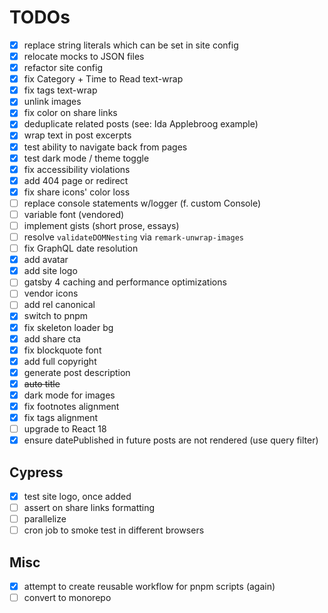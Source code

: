 # TODOs

- [x] replace string literals which can be set in site config
- [x] relocate mocks to JSON files
- [x] refactor site config
- [x] fix Category + Time to Read text-wrap
- [x] fix tags text-wrap
- [x] unlink images
- [x] fix color on share links
- [x] deduplicate related posts (see: Ida Applebroog example)
- [x] wrap text in post excerpts
- [x] test ability to navigate back from pages
- [x] test dark mode / theme toggle
- [x] fix accessibility violations
- [x] add 404 page or redirect
- [x] fix share icons' color loss
- [ ] replace console statements w/logger (f. custom Console)
- [ ] variable font (vendored)
- [ ] implement gists (short prose, essays)
- [ ] resolve `validateDOMNesting` via `remark-unwrap-images`
- [ ] fix GraphQL date resolution
- [x] add avatar
- [x] add site logo
- [ ] gatsby 4 caching and performance optimizations
- [ ] vendor icons
- [ ] add rel canonical
- [x] switch to pnpm
- [x] fix skeleton loader bg
- [x] add share cta
- [x] fix blockquote font
- [x] add full copyright
- [x] generate post description
- [x] ~~auto title~~
- [x] dark mode for images
- [x] fix footnotes alignment
- [x] fix tags alignment
- [ ] upgrade to React 18
- [x] ensure datePublished in future posts are not rendered (use query filter)

## Cypress

- [x] test site logo, once added
- [ ] assert on share links formatting
- [ ] parallelize
- [ ] cron job to smoke test in different browsers

## Misc

- [x] attempt to create reusable workflow for pnpm scripts (again)
- [ ] convert to monorepo
